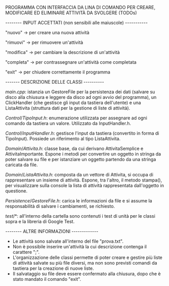 PROGRAMMA CON INTERFACCIA DA LINA DI COMANDO PER CREARE, MODIFICARE ED ELIMINARE ATTIVITÀ DA SVOLGERE (TODOs)

-------- INPUT ACCETTATI (non sensibili alle maiuscole) -----------

"nuovo" -> per creare una nuova attività

"rimuovi" -> per rimuovere un'attività

"modifica" -> per cambiare la descrizione di un'attività

"completa" -> per contrassegnare un'attività come completata

"exit" -> per chiudere correttamente il programma

------- DESCRIZIONE DELLE CLASSI ----------

$main.cpp$:  istanzia un GestoreFile per la persistenza dei dati (salvare su disco alla chiusura e leggere da disco ad ogni avvio del programma), un ClickHandler (che gestisce gli input da tastiera dell'utente) e una ListaAttivita (struttura dati per la gestione di liste di attività).

$Control/TipoInput.h$:  enumerazione utilizzata per assegnare ad ogni comando da tastiera un valore. Utilizzato da InputHandler.h.

$Control/InputHandler.h$:  gestisce l'input da tastiera (convertito in forma di TipoInput). Possiede un riferimento al tipo ListaAttivita.

$Domain/Attivita.h$:  classe base, da cui derivano AttivitaSemplice e AttivitaImportante. Espone i metodi per convertire un oggetto in stringa da poter salvare su file e per istanziare un oggetto partendo da una stringa caricata da file.

$Domain/ListaAttivita.h$:  composta da un vettore di Attivita, si occupa di rappresentare un insieme di attività. Espone, tra l'altro, il metodo stampa(), per visualizzare sulla console la lista di attività rappresentata dall'oggetto in questione.

$Persistence/GestoreFile.h$:  carica le informazioni da file e si assume la responsabilità di salvare i cambiamenti, se richiesto.

$test/*$:  all'interno della cartella sono contenuti i test di unità per le classi sopra e la libreria di Google Test.

-------- ALTRE INFORMAZIONI -------------

* Le attività sono salvate all'interno del file "prova.txt".
* Non è possibile inserire un'attività la cui descrizione contenga il carattere ";".
* L'organizzazione delle classi permette di poter creare e gestire più liste di attività salvate su più file diversi, ma non sono previsti comandi da tastiera per la creazione di nuove liste.
* Il salvataggio su file deve essere confermato alla chiusura, dopo che è stato mandato il comando "exit".
